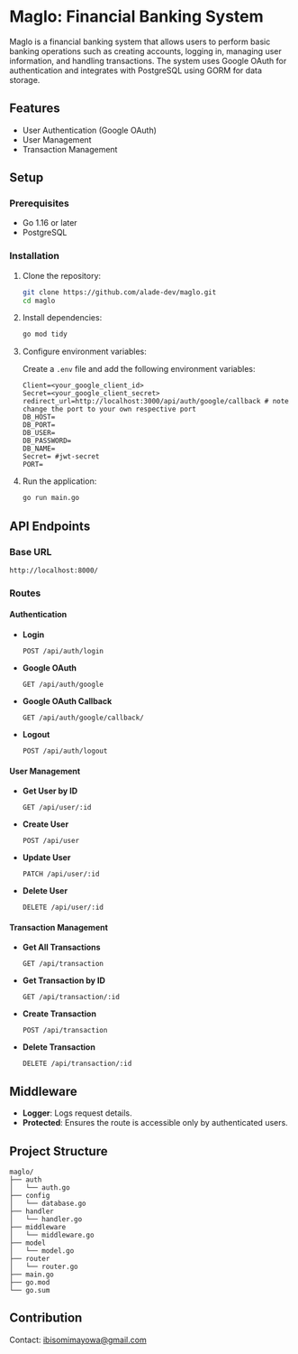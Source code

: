 # Maglo: Financial Banking System

Maglo is a financial banking system that allows users to perform basic banking operations such as creating accounts, logging in, managing user information, and handling transactions. The system uses Google OAuth for authentication and integrates with PostgreSQL using GORM for data storage.

## Features

- User Authentication (Google OAuth)
- User Management
- Transaction Management

## Setup

### Prerequisites

- Go 1.16 or later
- PostgreSQL

### Installation

1. Clone the repository:

    ```sh
    git clone https://github.com/alade-dev/maglo.git
    cd maglo
    ```

2. Install dependencies:

    ```sh
    go mod tidy
    ```

3. Configure environment variables:

    Create a `.env` file and add the following environment variables:

    ```
    Client=<your_google_client_id>
    Secret=<your_google_client_secret>
    redirect_url=http://localhost:3000/api/auth/google/callback # note change the port to your own respective port
    DB_HOST=
    DB_PORT=
    DB_USER=
    DB_PASSWORD=
    DB_NAME=
    Secret= #jwt-secret
    PORT=
    
    ```

4. Run the application:

    ```sh
    go run main.go
    ```

## API Endpoints

### Base URL

```
http://localhost:8000/
```

### Routes

#### Authentication

- **Login**

  ```http
  POST /api/auth/login
  ```

- **Google OAuth**

  ```http
  GET /api/auth/google
  ```

- **Google OAuth Callback**

  ```http
  GET /api/auth/google/callback/
  ```

- **Logout**

  ```http
  POST /api/auth/logout
  ```

#### User Management

- **Get User by ID**

  ```http
  GET /api/user/:id
  ```

- **Create User**

  ```http
  POST /api/user
  ```

- **Update User**

  ```http
  PATCH /api/user/:id
  ```

- **Delete User**

  ```http
  DELETE /api/user/:id
  ```

#### Transaction Management

- **Get All Transactions**

  ```http
  GET /api/transaction
  ```

- **Get Transaction by ID**

  ```http
  GET /api/transaction/:id
  ```

- **Create Transaction**

  ```http
  POST /api/transaction
  ```

- **Delete Transaction**

  ```http
  DELETE /api/transaction/:id
  ```

## Middleware

- **Logger**: Logs request details.
- **Protected**: Ensures the route is accessible only by authenticated users.

## Project Structure

```
maglo/
├── auth
│   └── auth.go
├── config
│   └── database.go
├── handler
│   └── handler.go
├── middleware
│   └── middleware.go
├── model
│   └── model.go
├── router
│   └── router.go
├── main.go
├── go.mod
└── go.sum
```

## Contribution

Contact: ibisomimayowa@gmail.com
